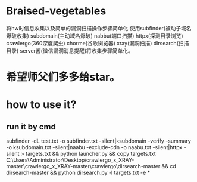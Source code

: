 # Braised-vegetables
将hw时信息收集以及简单的漏洞扫描操作步骤简单化
使用subfinder(被动子域名爆破收集) subdomain(主动域名爆破) nabbu(端口扫描) httpx(探测目录浏览) crawlergo(360深度爬虫) chorme(谷歌浏览器) xray(漏洞扫描) dirsearch(扫描目录) server酱(微信漏洞消息提醒)将收集步骤简单化。
# 希望师父们多多给star。

# how to use it?
## run it by cmd
subfinder -dL test.txt -o subfinder.txt -silent|ksubdomain -verify -summary -o ksubdomain.txt -silent|naabu -exclude-cdn -o naabu.txt -silent|httpx -silent > targets.txt && python launcher.py && copy targets.txt C:\Users\Administrator\Desktop\crawlergo_x_XRAY-master\crawlergo_x_XRAY-master\crawlergo\dirsearch-master && cd dirsearch-master && python dirsearch.py -l targets.txt -e *
